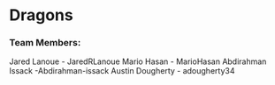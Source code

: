 # Dragons

### Team Members:
Jared Lanoue - JaredRLanoue
Mario Hasan - MarioHasan
Abdirahman Issack -Abdirahman-issack
Austin Dougherty - adougherty34

